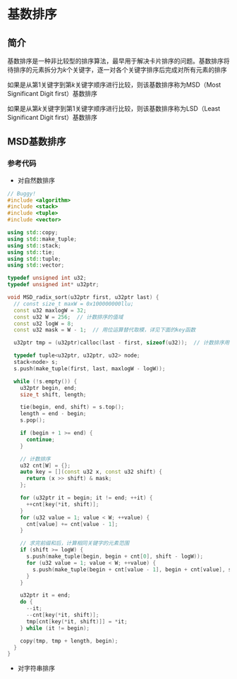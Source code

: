 # 基数排序

## 简介
基数排序是一种非比较型的排序算法，最早用于解决卡片排序的问题。基数排序将待排序的元素拆分为$k$个关键字，逐一对各个关键字排序后完成对所有元素的排序

如果是从第$1$关键字到第$k$关键字顺序进行比较，则该基数排序称为MSD（Most Significant Digit first）基数排序

如果是从第$k$关键字到第$1$关键字顺序进行比较，则该基数排序称为LSD（Least Significant Digit first）基数排序

## MSD基数排序
### 参考代码
* 对自然数排序
```cpp
// Buggy!
#include <algorithm>
#include <stack>
#include <tuple>
#include <vector>

using std::copy;
using std::make_tuple;
using std::stack;
using std::tie;
using std::tuple;
using std::vector;

typedef unsigned int u32;
typedef unsigned int* u32ptr;

void MSD_radix_sort(u32ptr first, u32ptr last) {
  // const size_t maxW = 0x100000000llu;
  const u32 maxlogW = 32;
  const u32 W = 256;  // 计数排序的值域
  const u32 logW = 8;
  const u32 mask = W - 1;  // 用位运算替代取模，详见下面的key函数

  u32ptr tmp = (u32ptr)calloc(last - first, sizeof(u32));  // 计数排序用的输出空间

  typedef tuple<u32ptr, u32ptr, u32> node;
  stack<node> s;
  s.push(make_tuple(first, last, maxlogW - logW));

  while (!s.empty()) {
    u32ptr begin, end;
    size_t shift, length;

    tie(begin, end, shift) = s.top();
    length = end - begin;
    s.pop();

    if (begin + 1 >= end) {
      continue;
    }

    // 计数排序
    u32 cnt[W] = {};
    auto key = [](const u32 x, const u32 shift) {
      return (x >> shift) & mask;
    };

    for (u32ptr it = begin; it != end; ++it) {
      ++cnt[key(*it, shift)];
    }
    for (u32 value = 1; value < W; ++value) {
      cnt[value] += cnt[value - 1];
    }

    // 求完前缀和后，计算相同关键字的元素范围
    if (shift >= logW) {
      s.push(make_tuple(begin, begin + cnt[0], shift - logW));
      for (u32 value = 1; value < W; ++value) {
        s.push(make_tuple(begin + cnt[value - 1], begin + cnt[value], shift - logW));
      }
    }

    u32ptr it = end;
    do {
      --it;
      --cnt[key(*it, shift)];
      tmp[cnt[key(*it, shift)]] = *it;
    } while (it != begin);

    copy(tmp, tmp + length, begin);
  }
}
```

* 对字符串排序